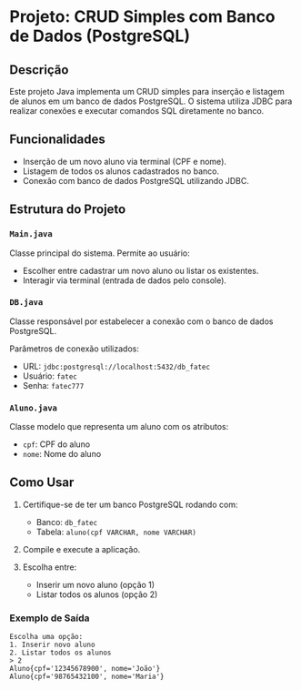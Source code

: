 # Projeto: CRUD Simples com Banco de Dados (PostgreSQL)

## Descrição

Este projeto Java implementa um CRUD simples para inserção e listagem de alunos em um banco de dados PostgreSQL. O sistema utiliza JDBC para realizar conexões e executar comandos SQL diretamente no banco.

## Funcionalidades

- Inserção de um novo aluno via terminal (CPF e nome).
- Listagem de todos os alunos cadastrados no banco.
- Conexão com banco de dados PostgreSQL utilizando JDBC.

## Estrutura do Projeto

### `Main.java`

Classe principal do sistema. Permite ao usuário:
- Escolher entre cadastrar um novo aluno ou listar os existentes.
- Interagir via terminal (entrada de dados pelo console).

### `DB.java`

Classe responsável por estabelecer a conexão com o banco de dados PostgreSQL.

Parâmetros de conexão utilizados:
- URL: `jdbc:postgresql://localhost:5432/db_fatec`
- Usuário: `fatec`
- Senha: `fatec777`

### `Aluno.java`

Classe modelo que representa um aluno com os atributos:
- `cpf`: CPF do aluno
- `nome`: Nome do aluno

## Como Usar

1. Certifique-se de ter um banco PostgreSQL rodando com:
   - Banco: `db_fatec`
   - Tabela: `aluno(cpf VARCHAR, nome VARCHAR)`

2. Compile e execute a aplicação.
3. Escolha entre:
   - Inserir um novo aluno (opção 1)
   - Listar todos os alunos (opção 2)

### Exemplo de Saída

```plaintext
Escolha uma opção:
1. Inserir novo aluno
2. Listar todos os alunos
> 2
Aluno{cpf='12345678900', nome='João'}
Aluno{cpf='98765432100', nome='Maria'}
